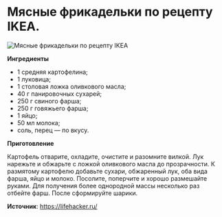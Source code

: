 # Мясные фрикадельки по рецепту IKEA.

![Мясные фрикадельки по рецепту IKEA](/images/Kulinar/Second/ikea-meatballs-flickr-karl-baron.jpg 'Мясные фрикадельки по рецепту IKEA')

**Ингредиенты**

- 1 средняя картофелина;
- 1 луковица;
- 1 столовая ложка оливкового масла;
- 40 г панировочных сухарей;
- 250 г свиного фарша;
- 250 г говяжьего фарша;
- 1 яйцо;
- 50 мл молока;
- соль, перец — по вкусу.

**Приготовление**

Картофель отварите, охладите, очистите и разомните вилкой. Лук нарежьте и обжарьте с ложкой оливкового масла до прозрачности. К размятому картофелю добавьте сухари, обжаренный лук, оба вида фарша, яйцо и молоко. Посолите, поперчите и хорошо размешайте руками. Для получения более однородной массы несколько раз отбейте фарш. После сформируйте шарики.

**Источник**: https://lifehacker.ru/
